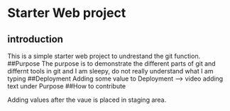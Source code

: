 # Starter Web project

## introduction

This is a simple starter web project to undrestand the git function.
##Purpose 
The purpose is to demonstrate the different parts of git and differnt tools in git and I am sleepy, do not really understand what I am typing
##Deployment
Adding some value to Deployment --> video adding text under Purpose
##How to contribute 

Adding values after the vaue is placed in staging area.